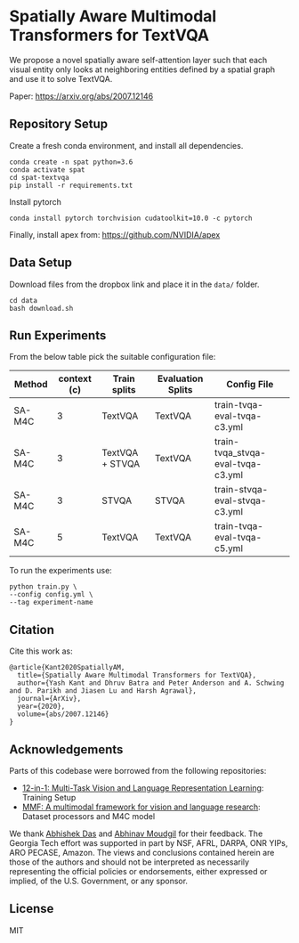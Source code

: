 Spatially Aware Multimodal Transformers for TextVQA
===================================================
We propose a novel spatially aware self-attention layer such that each visual entity only looks at neighboring entities defined by a spatial graph and use it to solve TextVQA.

Paper: https://arxiv.org/abs/2007.12146

## Repository Setup

Create a fresh conda environment, and install all dependencies.

```text
conda create -n spat python=3.6
conda activate spat
cd spat-textvqa
pip install -r requirements.txt
```

Install pytorch
```
conda install pytorch torchvision cudatoolkit=10.0 -c pytorch
```

Finally, install apex from: https://github.com/NVIDIA/apex

## Data Setup
Download files from the dropbox link and place it in the ``data/`` folder.
```
cd data
bash download.sh
```

## Run Experiments
From the below table pick the suitable configuration file:

 | Method  |  context (c)   |  Train splits   |  Evaluation Splits  | Config File|
 | ------- | ------ | ------ | ------ | ------ |
 | SA-M4C  | 3 | TextVQA | TextVQA | train-tvqa-eval-tvqa-c3.yml |
 | SA-M4C  | 3 | TextVQA + STVQA | TextVQA | train-tvqa_stvqa-eval-tvqa-c3.yml |
 | SA-M4C  | 3 | STVQA | STVQA | train-stvqa-eval-stvqa-c3.yml |
 | SA-M4C  | 5 | TextVQA | TextVQA | train-tvqa-eval-tvqa-c5.yml |

To run the experiments use:
```
python train.py \
--config config.yml \
--tag experiment-name
```

## Citation
Cite this work as:
```
@article{Kant2020SpatiallyAM,
  title={Spatially Aware Multimodal Transformers for TextVQA},
  author={Yash Kant and Dhruv Batra and Peter Anderson and A. Schwing and D. Parikh and Jiasen Lu and Harsh Agrawal},
  journal={ArXiv},
  year={2020},
  volume={abs/2007.12146}
}
```

## Acknowledgements
Parts of this codebase were borrowed from the following repositories:
- [12-in-1: Multi-Task Vision and Language Representation Learning](https://github.com/facebookresearch/vilbert-multi-task): Training Setup
- [MMF: A multimodal framework for vision and language research](https://github.com/facebookresearch/mmf/): Dataset processors and M4C model

We thank <a href="https://abhishekdas.com/">Abhishek Das</a> and <a href="https://amoudgl.github.io/">Abhinav Moudgil</a> for their feedback. 
The Georgia Tech effort was supported in part by NSF, AFRL, DARPA, ONR YIPs, ARO PECASE, Amazon. 
The views and conclusions contained herein are those of the authors and should not be interpreted
 as necessarily representing the official policies or endorsements, either expressed or implied, of the U.S. Government, or any sponsor.


## License
MIT
